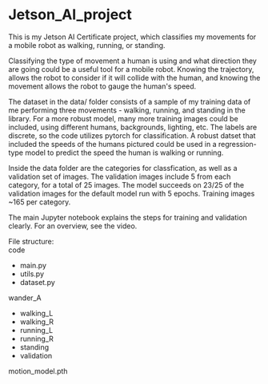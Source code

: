 # Jetson_AI_project
This is my Jetson AI Certificate project, which classifies my movements for a mobile robot as walking, running, or standing.

Classifying the type of movement a human is using and what direction they are going could be a useful tool for a mobile robot. Knowing the trajectory, allows the robot to consider if it will collide with the human, and knowing the movement allows the robot to gauge the human's speed.

The dataset in the data/ folder consists of a sample of my training data of me performing three movements - walking, running, and standing in the library. For a more robust model, many more training images could be included, using different humans, backgrounds, lighting, etc. The labels are discrete, so the code utilizes pytorch for classification. A robust datset that included the speeds of the humans pictured could be used in a regression-type model to predict the speed the human is walking or running.

Inside the data folder are the categories for classfication, as well as a validation set of images. The validation images include 5 from each category, for a total of 25 images. The model succeeds on 23/25 of the validation images for the default model run with 5 epochs. Training images ~165 per category.

The main Jupyter notebook explains the steps for training and validation clearly. For an overview, see the video.

File structure: <br/> 
code
<ul> 
     <li>main.py <br/> </li>
     <li>utils.py <br/> </li>
     <li>dataset.py <br/> </li>
</ul>
wander_A 
<ul>
       <li>walking_L  <br/> </li> 
       <li>walking_R <br/> </li>
       <li>running_L <br/> </li>
       <li>running_R <br/> </li>
       <li>standing <br/> </li>
       <li>validation <br/> </li>
</ul>
motion_model.pth 

